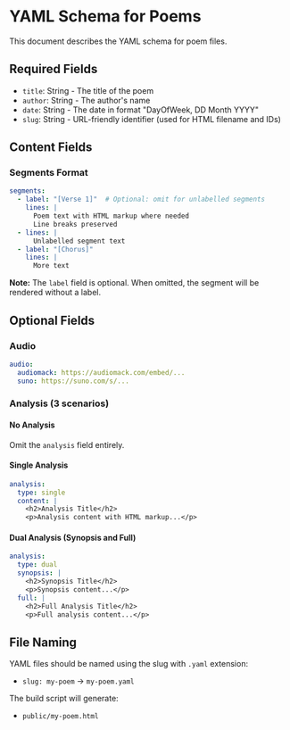 # YAML Schema for Poems

This document describes the YAML schema for poem files.

## Required Fields

- `title`: String - The title of the poem
- `author`: String - The author's name
- `date`: String - The date in format "DayOfWeek, DD Month YYYY"
- `slug`: String - URL-friendly identifier (used for HTML filename and IDs)

## Content Fields

### Segments Format
```yaml
segments:
  - label: "[Verse 1]"  # Optional: omit for unlabelled segments
    lines: |
      Poem text with HTML markup where needed
      Line breaks preserved
  - lines: |
      Unlabelled segment text
  - label: "[Chorus]"
    lines: |
      More text
```

**Note:** The `label` field is optional. When omitted, the segment will be rendered without a label.

## Optional Fields

### Audio
```yaml
audio:
  audiomack: https://audiomack.com/embed/...
  suno: https://suno.com/s/...
```

### Analysis (3 scenarios)

#### No Analysis
Omit the `analysis` field entirely.

#### Single Analysis
```yaml
analysis:
  type: single
  content: |
    <h2>Analysis Title</h2>
    <p>Analysis content with HTML markup...</p>
```

#### Dual Analysis (Synopsis and Full)
```yaml
analysis:
  type: dual
  synopsis: |
    <h2>Synopsis Title</h2>
    <p>Synopsis content...</p>
  full: |
    <h2>Full Analysis Title</h2>
    <p>Full analysis content...</p>
```

## File Naming

YAML files should be named using the slug with `.yaml` extension:
- `slug: my-poem` → `my-poem.yaml`

The build script will generate:
- `public/my-poem.html`


